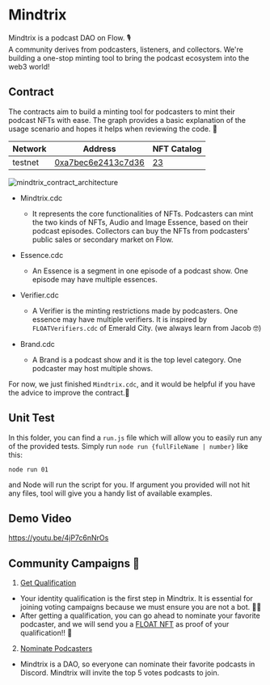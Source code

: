 # Mindtrix
Mindtrix is a podcast DAO on Flow. 🎙  
A community derives from podcasters, listeners, and collectors.
We're building a one-stop minting tool to bring the podcast ecosystem into the web3 world!

## Contract
The contracts aim to build a minting tool for podcasters to mint their podcast NFTs with ease. The graph provides a basic explanation of the usage scenario and hopes it helps when reviewing the code. 🙂

|Network|Address|NFT Catalog|
|-------|-------|-------|
|testnet|[0xa7bec6e2413c7d36](https://flow-view-source.com/testnet/account/0xa7bec6e2413c7d36/contract/Mindtrix)|[23](https://nft-catalog.vercel.app/proposals/testnet/23)|

![mindtrix_contract_architecture](https://i.imgur.com/o8dnuR9.png)

 - Mindtrix.cdc 
   - It represents the core functionalities of NFTs. Podcasters can mint the two kinds of NFTs, Audio 
and Image Essence, based on their podcast episodes. Collectors can buy the NFTs from podcasters' public sales or secondary market on Flow.

 - Essence.cdc 
   - An Essence is a segment in one episode of a podcast show. One episode may have multiple essences.
   
 - Verifier.cdc
   - A Verifier is the minting restrictions made by podcasters.
One essence may have multiple verifiers. It is inspired by `FLOATVerifiers.cdc` of Emerald City. (we always learn from Jacob 🤓)
   
 - Brand.cdc
   - A Brand is a podcast show and it is the top level category. One podcaster may host multiple shows.

For now, we just finished `Mindtrix.cdc`, and it would be helpful if you have the advice to improve the contract.🙏

## Unit Test
In this folder, you can find a `run.js` file which will allow you to easily run any of the provided tests.
Simply run `node run {fullFileName | number}` like this:
```shell
node run 01
```
and Node will run the script for you.
If argument you provided will not hit any files, tool will give you a handy list of available examples.

## Demo Video
https://youtu.be/4jP7c6nNrOs


## Community Campaigns 🎉
  1. [Get Qualification](https://discord.com/channels/950891440207192084/968770674602704896)
   - Your identity qualification is the first step in Mindtrix. It is essential for joining voting campaigns because we must ensure you are not a bot. 🤖🚫
   - After getting a qualification, you can go ahead to nominate your favorite podcaster, and we will send you a [FLOAT NFT](https://floats.city/0xee9ea27a81a8a9ec/event/365796839) as proof of your qualification!! 🎁

  2. [Nominate Podcasters](https://discord.com/channels/950891440207192084/968770674602704896)
   - Mindtrix is a DAO, so everyone can nominate their favorite podcasts in Discord. Mindtrix will invite the top 5 votes podcasts to join.


